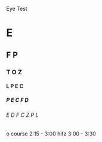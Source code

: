 Eye Test
# E
## F P
### T O Z
#### L P E C
##### P E C F D
###### E D F C Z P L
o
course 2:15 - 3:00 
hifz 3:00 - 3:30 
